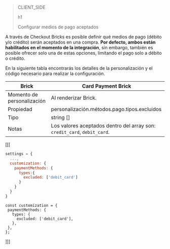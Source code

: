 > CLIENT_SIDE
>
> h1
>
> Configurar medios de pago aceptados

A través de Checkout Bricks es posible definir qué medios de pago (débito y/o crédito) serán aceptados en una compra. **Por defecto, ambos están habilitados en el momento de la integración**, sin embargo, también es posible ofrecer solo una de estas opciones, limitando el pago solo a débito o crédito.

En la siguiente tabla encontrarás los detalles de la personalización y el código necesario para realizar la configuración.

| Brick | Card Payment Brick |
| --- | --- |
| Momento de personalización | Al renderizar Brick. |
| Propiedad | personalización.métodos.pago.tipos.excluidos |
| Tipo | string [] |
| Notas | Los valores aceptados dentro del array son: `credit_card`, `debit_card`. |

[[[
```Javascript
settings = {
  ...,
  customization: {
    paymentMethods: {
      types:{
        excluded: ['debit_card']
      }
    }
  }
}
```
```react-jsx
const customization = {
 paymentMethods: {
   types: {
     excluded: ['debit_card'],
   },
 },
};
```
]]]